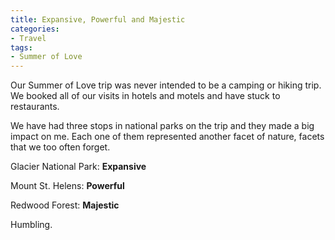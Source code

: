 ```yaml
---
title: Expansive, Powerful and Majestic
categories:
- Travel
tags:
- Summer of Love
---
```


Our Summer of Love trip was never intended to be a camping or hiking trip. We booked all of our visits in hotels and motels and have stuck to restaurants.

We have had three stops in national parks on the trip and they made a big impact on me. Each one of them represented another facet of nature, facets that we too often forget.


Glacier National Park: **Expansive**  

Mount St. Helens: **Powerful**  

Redwood Forest: **Majestic**


Humbling.
